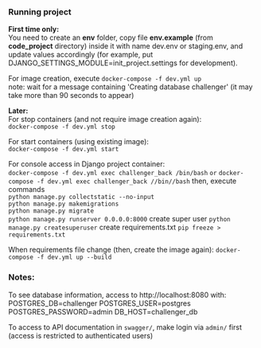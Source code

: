 ### Running project

**First time only:**  
You need to create an **env** folder, copy file **env.example** (from **code_project** directory) inside it with name dev.env or staging.env, and update values accordingly (for example, put DJANGO_SETTINGS_MODULE=init_project.settings for development).

For image creation, execute
`docker-compose -f dev.yml up`  
note: wait for a message containing 'Creating database challenger' (it may take more than 90 seconds to appear)

**Later:**  
For stop containers (and not require image creation again):  
`docker-compose -f dev.yml stop`

For start containers (using existing image):  
`docker-compose -f dev.yml start`

For console access in Django project container:  
`docker-compose -f dev.yml exec challenger_back /bin/bash`
`or`
`docker-compose -f dev.yml exec challenger_back //bin//bash`
then, execute commands  
`python manage.py collectstatic --no-input`  
`python manage.py makemigrations`  
`python manage.py migrate`  
`python manage.py runserver 0.0.0.0:8000`
create super user
`python manage.py createsuperuser`
create requirements.txt
`pip freeze > requirements.txt`

When requirements file change (then, create the image again):
`docker-compose -f dev.yml up --build`

### Notes:

To see database information, access to http://localhost:8080 with:
POSTGRES_DB=challenger
POSTGRES_USER=postgres
POSTGRES_PASSWORD=admin
DB_HOST=challenger_db

To access to API documentation in `swagger/`, make login via `admin/` first (access is restricted to authenticated users)
